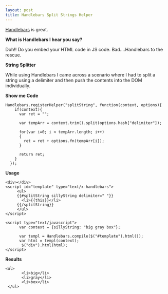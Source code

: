 ```yaml
---
layout: post
title: Handlebars Split Strings Helper
---
```


[Handlebars](http://handlebarsjs.com/) is great.

**What is Handlebars I hear you say?**

Doh!! Do you embed your HTML code in JS code. Bad….Handlebars to the rescue.

**String Splitter**

While using Handlebars I came across a scenario where I had to split a string using a delimiter and then push the contents into the DOM individually.

**Show me Code**

~~~
Handlebars.registerHelper("splitString", function(context, options){
    if(context){
      var ret = "";
      
      var tempArr = context.trim().split(options.hash["delimiter"]);

      for(var i=0; i < tempArr.length; i++)
      {
        ret = ret + options.fn(tempArr[i]);
      }

      return ret;
    }
  });
~~~

**Usage**

~~~
<div></div>
<script id="template" type="text/x-handlebars">
     <ul>
     {{#splitString sillyString delimiter=" "}} 
       <li>{{this}}</li>
     {{/splitString}}
     </ul>
</script>

<script type="text/javascript">
      var context = {sillyString: "big gray box"};
  
      var templ = Handlebars.compile($("#template").html());
      var html = templ(context);
       $("div").html(html);
</script>
~~~

**Results**

~~~
<ul>
       <li>big</li>
       <li>gray</li>
       <li>box</li>
 </ul>
~~~
